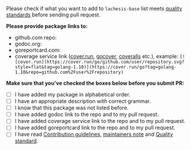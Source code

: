Please check if what you want to add to `lachesis-base` list meets [quality standards](https://github.com/Ecosystem-Knowledge/lachesis-base/blob/master/CONTRIBUTING.md#quality-standard) before sending pull request.

**Please provide package links to:**

- github.com repo:
- godoc.org:
- goreportcard.com:
- coverage service link ([cover.run](https://cover.run/), [gocover](http://gocover.io/), [coveralls](https://coveralls.io/) etc.), example: `[![cover.run](https://cover.run/go/github.com/user/repository.svg?style=flat&tag=golang-1.10)](https://cover.run/go?tag=golang-1.10&repo=github.com%2Fuser%2Frepository)`

**Make sure that you've checked the boxes below before you submit PR:**
- [ ] I have added my package in alphabetical order.
- [ ] I have an appropriate description with correct grammar.
- [ ] I know that this package was not listed before.
- [ ] I have added godoc link to the repo and to my pull request.
- [ ] I have added coverage service link to the repo and to my pull request.
- [ ] I have added goreportcard link to the repo and to my pull request.
- [ ] I have read [Contribution guidelines](https://github.com/Ecosystem-Knowledge/lachesis-base/blob/master/CONTRIBUTING.md#contribution-guidelines), [maintainers note](https://github.com/Ecosystem-Knowledge/lachesis-base/blob/master/CONTRIBUTING.md#maintainers) and [Quality standard](https://github.com/Ecosystem-Knowledge/lachesis-base/blob/master/CONTRIBUTING.md#quality-standard).
